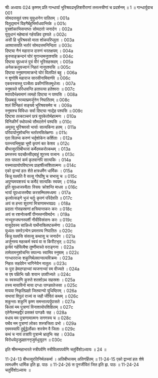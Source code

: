श्रीः
अध्यायः 024
कृष्णम् प्रति गान्धार्या भूरिश्रवःप्रभृतिशरीराणां तत्तत्स्त्रीणां च प्रदर्शनम् ॥ 1 ॥
गान्धार्युवाच 	001  
सोमदत्तसुतं पश्य युयुधानेन पातितम् ।	001a  
वितुद्यमानं विहगैर्बहुभिर्माधवान्तिके ॥	001c  
पुत्रशोकाभिसन्तप्तः सोमदत्तो जनार्दन ।	002a  
युयुधानं महेष्वासं गर्हयन्निव दृश्यते ॥	002c  
असौ हि भूरिश्रवसो माता शोकपरिप्लुता ।	003a  
आश्वासयति भर्तारं सोमदत्तमनिन्दिता ॥	003c  
दिष्ट्या नैनं महाराज दारुणं भरतक्षयम् ।	004a  
कुरुसङ्क्रन्दनं घोरं युगान्तमनुपश्यसि ॥	004c  
दिष्ट्या यूपध्वजं पुत्रं वीरं भूरिसहस्रदम् ।	005a  
अनेकक्रतुयज्वानं निहतं नानुपश्यसि ॥	005c  
दिष्ट्या स्नुषाणामाक्रन्दे घोरं विलपितं बहु ।	006a  
न शृणोषि महाराज सारसीनामिवार्णवे ॥	006c  
एकवस्त्रास्तु पञ्चैताः प्रकीर्णासितमूर्धजाः ।	007a  
स्नुषास्ते परिधावन्ति हतापत्या हतेश्वराः ॥	007c  
श्वापदैर्भक्ष्यमाणं त्वमहो दिष्ट्या न पश्यसि ।	008a  
छिन्नबाहुं नरव्याघ्रमर्जुनेन निपातितम् ॥	008c  
शलं विनिहतं सङ्ख्ये भूरिश्रवसमेव च ।	009a  
स्नुषाश्च विविधाः सर्वा दिष्ट्या नाद्येह पश्यसि ॥	009c  
दिष्ट्या तत्काञ्चनं छत्रं यूपकेतोर्महात्मनः ।	010a  
विनिकीर्णं रथोपस्थे सौमदत्तेर्न पश्यसि ॥	010c  
अमूस्तु भूरिश्रवसो भार्याः सात्यकिना हतम् ।	011a  
परिवार्यानुशोचन्ति भर्तारमसितेक्षणाः ॥	011c  
एता विलप्य करुणं भर्तृशोकेन कर्शिताः ।	012a  
पतन्त्यभिमुखा भूमौ कृपणं बत केशव ॥	012c  
बीभत्सुरतिबीभत्सं कर्मेदमकरोत्कथम् ।	013a  
प्रमत्तस्य यदच्छैत्सीद्बाहुं शूरस्य यज्वनः ॥	013c  
ततः पापतरं कर्म कृतवानपि सात्यकिः ।	014a  
यस्मात्प्रायोपविष्टस्य प्राहार्षीत्संशितात्मनः ॥	014c  
एको द्वाभ्यां हतः शेते क्षत्रधर्मेण धार्मिकः ।	015a  
किन्नु वक्ष्यति वै सत्सु गोष्ठीषु च सभासु च ॥	015c  
अपुण्यमयशस्यं च कर्मेदं सात्यकिः स्वयम् ।	016a  
इति यूपध्वजस्यैताः स्त्रियः क्रोशन्ति माधव ॥	016c  
भार्या यूपध्वजस्यैषा करसम्मितमध्यमा ।	017a  
कृत्वोत्सङ्गे भुजं भर्तुः कृपणं परिदेवति ॥	017c  
अयं स हन्ता शूराणां मित्राणामभयप्रदः ।	018a  
प्रदाता गोसहस्राणां क्षत्रियान्तकरः करः ॥	018c  
अयं स रशनोत्कर्षी पीनस्तनविमर्दनः ।	019a  
नाभ्यूरुजघनस्पर्शी नीवीविस्रंसनः करः ॥	019c  
वासुदेवस्य सान्निध्ये पार्थेनाक्लिष्टकर्मणा ।	020a  
युध्यतः समरेऽन्येन प्रमत्तस्य निपातितः ॥	020c  
किन्नु वक्ष्यसि संसत्सु कथासु च जनार्दन ।	021a  
अर्जुनस्य महत्कर्म स्वयं वा स किरीटभृत् ॥	021c  
इत्येवं गर्हयित्वैषा तूष्णीमास्ते वराङ्गना ।	022a  
तामेतामनुशोचन्ति सपत्न्यः स्वामिव स्नुषाम् ॥	022c  
गान्धारराजः शकुनिर्बलवान्सत्यविक्रमः ।	023a  
निहतः सहदेवेन भागिनेयेन मातुलः ॥	023c  
यः पुरा हेमदण्डाभ्यां व्यजनाभ्यां स्म वीज्यते ।	024a  
स एष पक्षिभिः पक्षैः शयान उपवीज्यते ॥	024c  
यः स्वरूपाणि कुरुते शतशोऽथ सहस्रशः ।	025a  
तस्य मायाविनो माया दग्धाः पाण्डवतेजसा ॥	025c  
मायया निकृतिप्रज्ञो जितवान्यो युधिष्ठिरम् ।	026a  
सभायां विपुलं राज्यं स जहौ जीवितं कथम् ॥	026c  
शकुन्ताः शकुनिं कृष्ण समन्तात्पर्युपासते ।	027a  
कितवं मम पुत्राणां विनाशायोपशिक्षितम् ॥	027c  
एतेनैतन्महद्वैरं प्रसक्तं पाण्डवैः सह ।	028a  
वधाय मम पुत्राणामात्मनः सगणस्य च ॥	028c  
यथैव मम पुत्राणां लोकाः शस्त्रजिताः प्रभो ।	029a  
एवमस्यापि दुर्बुद्धेर्लोकाः शस्त्रेण वै जिताः ॥	029c  
कथं च नायं तत्रापि पुत्रान्मे भ्रातृभिः सह ।	030a  
विरोधयेदृजुप्रज्ञाननृजुर्मधुसूदन ॥ 	030c  

इति श्रीमन्महाभारते स्त्रीपर्वणि स्त्रीविलापपर्वणि चतुर्विंशोऽध्यायः ॥ 24 ॥

11-24-13 बीभत्सुरतिनिर्मलकर्मा । अतिबीभत्सम् अतिगर्हितम् ॥ 11-24-15 एको द्वाभ्यां हतः शेषे त्वमधर्मेण धार्मिक इति झ. पाठः ॥ 11-24-26 स पुनर्जीवितं जित इति झ. पाठः ॥ 11-24-24 चतुर्विंशोऽध्यायः ॥
